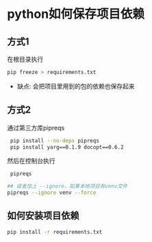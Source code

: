 # python如何保存项目依赖

## 方式1

在根目录执行

```bash
pip freeze > requirements.txt
```

* 缺点: 会把项目里用到的包的依赖也保存起来

## 方式2

通过第三方库pipreqs

```bash
 pip install --no-deps pipreqs
 pip install yarg==0.1.9 docopt==0.6.2
```

然后在控制台执行

```bash
 pipreqs

## 或者加上 --ignore，如果本地项目有venv文件
pipreqs --ignore venv --force
```

## 如何安装项目依赖

```bash
pip install -r requirements.txt
```
